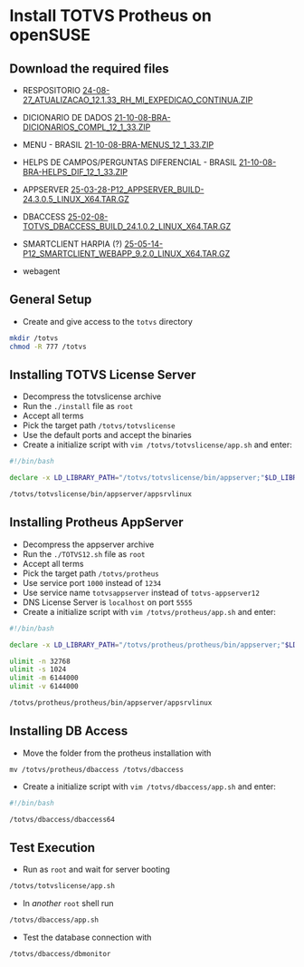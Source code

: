 # Install TOTVS Protheus on openSUSE

## Download the required files
- RESPOSITORIO [24-08-27_ATUALIZACAO_12.1.33_RH_MI_EXPEDICAO_CONTINUA.ZIP](https://suporte.totvs.com/portal/p/10098/download?e=1043595)
- DICIONARIO DE DADOS [21-10-08-BRA-DICIONARIOS_COMPL_12_1_33.ZIP](https://suporte.totvs.com/portal/p/10098/download?e=1031455)
- MENU - BRASIL [21-10-08-BRA-MENUS_12_1_33.ZIP](https://suporte.totvs.com/portal/p/10098/download?e=1031459)
- HELPS DE CAMPOS/PERGUNTAS DIFERENCIAL - BRASIL [21-10-08-BRA-HELPS_DIF_12_1_33.ZIP](https://suporte.totvs.com/portal/p/10098/download?e=1031458)
- APPSERVER [25-03-28-P12_APPSERVER_BUILD-24.3.0.5_LINUX_X64.TAR.GZ](https://suporte.totvs.com/portal/p/10098/download?e=1168421)
- DBACCESS [25-02-08-TOTVS_DBACCESS_BUILD_24.1.0.2_LINUX_X64.TAR.GZ](https://suporte.totvs.com/portal/p/10098/download?e=1168439)
- SMARTCLIENT HARPIA (?) [25-05-14-P12_SMARTCLIENT_WEBAPP_9.2.0_LINUX_X64.TAR.GZ](https://suporte.totvs.com/portal/p/10098/download?e=1112226)

- webagent

## General Setup
- Create and give access to the `totvs` directory
```sh
mkdir /totvs
chmod -R 777 /totvs
```

## Installing TOTVS License Server
- Decompress the totvslicense archive
- Run the `./install` file as `root`
- Accept all terms
- Pick the target path `/totvs/totvslicense`
- Use the default ports and accept the binaries
- Create a initialize script with `vim /totvs/totvslicense/app.sh` and enter:
```bash
#!/bin/bash

declare -x LD_LIBRARY_PATH="/totvs/totvslicense/bin/appserver;"$LD_LIBRARY_PATH

/totvs/totvslicense/bin/appserver/appsrvlinux
```


## Installing Protheus AppServer
- Decompress the appserver archive
- Run the `./TOTVS12.sh` file as `root`
- Accept all terms
- Pick the target path `/totvs/protheus`
- Use service port `1000` instead of `1234`
- Use service name `totvsappserver` instead of `totvs-appserver12`
- DNS License Server is `localhost` on port `5555`
- Create a initialize script with `vim /totvs/protheus/app.sh` and enter:
```bash
#!/bin/bash

declare -x LD_LIBRARY_PATH="/totvs/protheus/protheus/bin/appserver;"$LD_LIBRARY_PATH

ulimit -n 32768
ulimit -s 1024
ulimit -m 6144000
ulimit -v 6144000

/totvs/protheus/protheus/bin/appserver/appsrvlinux
```

<!-- TODO: Check the actual way to download dbaccess -->
## Installing DB Access
- Move the folder from the protheus installation with 
```
mv /totvs/protheus/dbaccess /totvs/dbaccess
```
- Create a initialize script with `vim /totvs/dbaccess/app.sh` and enter:
```bash
#!/bin/bash

/totvs/dbaccess/dbaccess64
```

## Test Execution
- Run as `root` and wait for server booting
```bash
/totvs/totvslicense/app.sh
```
- In _another_ `root` shell run
```bash
/totvs/dbaccess/app.sh
```
- Test the database connection with 
```bash
/totvs/dbaccess/dbmonitor
```